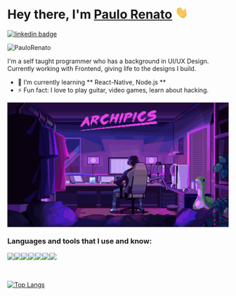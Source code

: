 <h1>Hey there, I'm <a href="https://github.com/dev-Paulo/">Paulo Renato</a> <img  src="https://raw.githubusercontent.com/ABSphreak/ABSphreak/master/gifs/Hi.gif" width="30px"></h1>

[![linkedin badge](	https://img.shields.io/badge/LinkedIn-0077B5?style=for-the-badge&logo=linkedin&logoColor=white)](https://www.linkedin.com/in/paulorenatooli/)

<p align="left"> <img src="https://komarev.com/ghpvc/?username=dev-Paulo" alt="PauloRenato" /> </p>

I'm a self taught programmer who has a background in UI/UX Design. Currently working with Frontend, giving life to the designs I build.
<br>

- 🌱 I’m currently learning ** React-Native, Node.js **
- ⚡ Fun fact: I love to play guitar, video games, learn about hacking.

<img align='center' src="codingandchill.gif" width="540" height="auto">
<h3 align="left">Languages and tools that I use and know:</h3>
<p align="left"><img src="https://img.icons8.com/color/48/4a90e2/git.png"/><img src="https://img.icons8.com/fluent/48/4a90e2/github.png"/><img src="https://img.icons8.com/color/48/bootstrap.png"/><img src="https://img.icons8.com/color/48/typescript.png"/><img src="https://img.icons8.com/color/48/javascript--v1.png"/><img src="https://img.icons8.com/color/48/chakra-ui.png"/><img src="https://img.icons8.com/external-tal-revivo-color-tal-revivo/48/external-react-a-javascript-library-for-building-user-interfaces-logo-color-tal-revivo.png"/>
</p>
<br>

<!-- <img src = "https://github-readme-stats.vercel.app/api?username=dev-Paulo&show_icons=true&theme=dark" width = 500> -->

[![Top Langs](https://github-readme-stats.vercel.app/api/top-langs/?username=dev-Paulo&theme=dark)](https://github.com/dev-Paulo/github-readme-stats)


